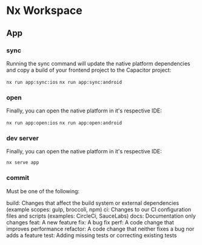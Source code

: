 # Nx Workspace

## App 

### sync

Running the sync command will update the native platform dependencies and copy a build of your frontend project to the Capacitor project:

`nx run app:sync:ios`
`nx run app:sync:android`

### open

Finally, you can open the native platform in it's respective IDE:

`nx run app:open:ios`
`nx run app:open:android`

### dev server

Finally, you can open the native platform in it's respective IDE:

`nx serve app`

### commit

Must be one of the following:

build: Changes that affect the build system or external dependencies (example scopes: gulp, broccoli, npm)
ci: Changes to our CI configuration files and scripts (examples: CircleCi, SauceLabs)
docs: Documentation only changes
feat: A new feature
fix: A bug fix
perf: A code change that improves performance
refactor: A code change that neither fixes a bug nor adds a feature
test: Adding missing tests or correcting existing tests
